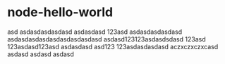 # node-hello-world
asd
asdasdasdasdasd
asdasdasd
123asd
asdasdasdasdasd
asdasdasdasdasdasdasdasdasd
asdasd123123asdasdsdasd
123asd
123asdasd123asd
asdasdasd
asd123
123asdasdasdasd
aczxczxczxcasd
asdasd
asdasd
asdasd
